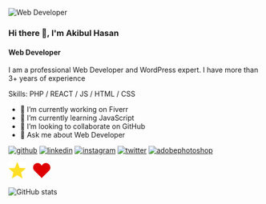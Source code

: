 ![Web Developer ](https://scontent.fjsr8-1.fna.fbcdn.net/v/t39.30808-6/p180x540/241672179_2908568469472788_527506776939472500_n.jpg?_nc_cat=101&ccb=1-5&_nc_sid=e3f864&_nc_ohc=fwCd2YIf1RcAX9F1-C5&_nc_ht=scontent.fjsr8-1.fna&oh=f67300f0fbdf76d94f3d8dfa6c98b614&oe=617BE4D4)

### Hi there 👋, I'm Akibul Hasan
#### Web Developer 


I am a professional Web Developer and WordPress expert. I have more than 3+ years of experience

Skills: PHP / REACT / JS / HTML / CSS

- 🔭 I’m currently working on Fiverr 
- 🌱 I’m currently learning JavaScript  
- 👯 I’m looking to collaborate on GitHub 
- 💬 Ask me about Web Developer  


[<img src='https://cdn.jsdelivr.net/npm/simple-icons@3.0.1/icons/github.svg' alt='github' height='40'>](https://github.com/akibul89)  [<img src='https://cdn.jsdelivr.net/npm/simple-icons@3.0.1/icons/linkedin.svg' alt='linkedin' height='40'>](https://www.linkedin.com/in/akibulhasan/)  [<img src='https://cdn.jsdelivr.net/npm/simple-icons@3.0.1/icons/instagram.svg' alt='instagram' height='40'>](https://www.instagram.com/akibul_al/)  [<img src='https://cdn.jsdelivr.net/npm/simple-icons@3.0.1/icons/twitter.svg' alt='twitter' height='40'>](https://twitter.com/akibul_al)  [<img src='https://cdn.jsdelivr.net/npm/simple-icons@3.0.1/icons/adobephotoshop.svg' alt='adobephotoshop' height='40'>](#)  

<a href='https://stars.github.com/'><img src='https://raw.githubusercontent.com/acervenky/animated-github-badges/master/assets/starbadge.gif' width='35' height='35'></a> <a href='https://docs.github.com/en/github/supporting-the-open-source-community-with-github-sponsors'><img src='https://raw.githubusercontent.com/acervenky/animated-github-badges/master/assets/sponsorbadge.gif' width='35' height='35'></a> 

![GitHub stats](https://github-readme-stats.vercel.app/api?username=akibul89&show_icons=true)  

